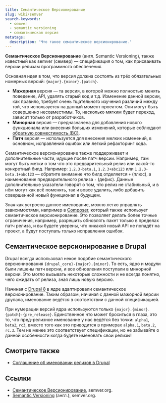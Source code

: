 ```yaml
---
title: Семантическое Версионирование
slug: wiki/semver
search-keywords:
  - semver
  - semantic versioning
  - семантическая версия
metatags:
  description: 'Что такое семантическое версионирование.'
---
```


**Семантическое Версионирование** (англ. Semantic Versioning), также известный как semver (семвер) — спецификация о том, как присваивать версии релизам программного обеспечения.

Основная идея в том, что версия должна состоять из трёх обязательных номерных версий: `{major}.{minor}.{patch}`.

- **Мажорная** версия — та версия, в которой можно полностью менять поведение, API, удалять старый код и т.д. Изменение данной версии, как правило, требует очень тщательного изучения различий между той, что используется на данный момент проектом. Они могут быть совершенно несовместимы. То, насколько мягким будет переход, зависит только от разработчиков.
- **Минорная** версия — предназначена для добавления нового функционала или внесения больших изменений, которые соблюдают [обратную совместимость (BC)](../backward-compatibility/index.md).
- **Патч** версия — используется для внесения мелких изменений, в основном, исправлений ошибок или легкий рефакторинг кода.

Семантическое версионирование также поддерживает и дополнительные части, идущие после патч версии. Например, там могут быть метки о том что это предварительный релиз или какой-то конкретный билд. Например: `1.2.3-beta.1`, `1.2.3+abc123` или `1.2.3-beta.1+abc123` — обратите внимание что билд отделяется `+` (плюс), а наименование предварительного релиза `-` (дефис). Данные дополнительные указатели говорят о том, что релиз не стабильный, и в нём могут как всё поменять, так и вовсе удалить, либо добавить совершенной новый функционал в будущем.

Зная как устроено данное именование, можно легко управлять зависимостями, например в [Composer](../composer/index.md), который также использует семантическое версионирование. Это позволяет делать более точные ограничения, например, разрешить обновлять пакет только в пределах патч релиза, и вы будете уверены, что никакой новый API не попадёт на проект, а будут поступать только исправления ошибок.

## Семантическое версионирование в Drupal

Drupal всегда использовал некое подобие семантического версионирования `{drupal_core}-{major}.{minor}`. То есть, ядро и модули были лишены патч версии, и все обновления поступали в минорной версии. Это могло вызывать некоторые сложности и не всегда понятно, чего ожидать от релиза, зная лишь новую версию.

Начиная с [Drupal 8](../drupal/8/index.md) в ядре адаптировали семантическое версионирование. Таким образом, начиная с данной мажорной версии друпала, именование ведётся в соответствии с данной спецификацией.

При нумерации версий ядра используются только `{major}.{minor}.{patch}-{pre_release}`. Единственное что может броситься в глаза, это то, что пред-релизное именование у нас ведётся без точки: `alpha1`, `beta2`, `rc3`, вместо того как это приводится в примерах `alpha.1`, `beta.2`, `rc.3`. Тем не менее это соответствует спецификации, но не забывайте о данной особенности когда будете именовать свои релизы!

## Смотрите также

- [Соглашение об именовании релизов в Drupal](../drupal/standards/release-naming-conventions/index.md)

## Ссылки

- [Семантическое Версионирование](https://semver.org/lang/ru/), semver.org.
- [Semantic Versioning](https://semver.org/) (англ.), semver.org.
